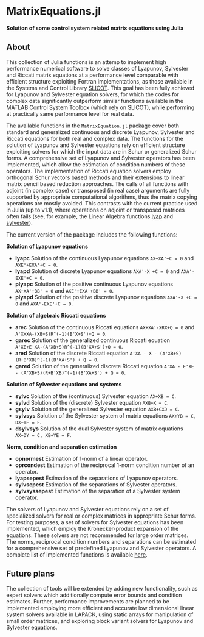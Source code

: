 # MatrixEquations.jl
**Solution of some control system related matrix equations using Julia**

## About
This collection of Julia functions is an attemp to implement high performance
numerical software to solve classes of Lyapunov, Sylvester and Riccati matrix equations
at a performance level comparable with efficient structure exploiting Fortran implementations, as those available in the Systems and Control Library [SLICOT](http://slicot.org/).
This goal has been fully achieved for Lyapunov and Sylvester equation solvers, for which the
codes for complex data significantly outperform similar functions available in
the MATLAB Control System Toolbox (which rely on SLICOT), while performing at
practically same performance level for real data.

The available functions in the `MatrixEquation.jl` package cover both standard
and generalized continuous and discrete Lyapunov, Sylvester and Riccati equations for both real and complex data. The functions for the solution of Lyapunov and Sylvester equations rely on efficient structure
exploiting solvers for which the input data are in Schur or generalized Schur forms. A comprehensive set of Lyapunov and Sylvester operators has been implemented, which allow the estimation of condition numbers of these operators. The implementation of Riccati equation solvers employ orthogonal Schur vectors
based methods and their extensions to linear matrix pencil based reduction approaches. The calls of all functions with adjoint (in complex case) or transposed (in real case) arguments are fully supported by appropriate computational algorithms, thus the matrix copying operations are mostly avoided.  This contrasts with the current practice used in Julia (up to v1.1), where operations on adjoint or transposed matrices often fails (see, for example, the Linear Algebra functions [lyap](https://docs.julialang.org/en/v1.1/stdlib/LinearAlgebra/#LinearAlgebra.lyap) and [sylvester](https://docs.julialang.org/en/v1.1/stdlib/LinearAlgebra/#LinearAlgebra.sylvester)).   

The current version of the package includes the following functions:


**Solution of Lyapunov equations**
 * **lyapc** 	 Solution of the continuous Lyapunov equations `AX+XA'+C = 0` and `AXE'+EXA'+C = 0`.
 * **lyapd**	 Solution of discrete Lyapunov equations `AXA'-X +C = 0` and `AXA'-EXE'+C = 0`.
 * **plyapc**  Solution of the positive continuous Lyapunov equations `AX+XA'+BB' = 0` and `AXE'+EXA'+BB' = 0`.
 * **plyapd**	 Solution of the positive discrete Lyapunov equations `AXA'-X +C = 0` and `AXA'-EXE'+C = 0`.

 **Solution of algebraic  Riccati equations**
  * **arec**	  Solution of the continuous Riccati equations `AX+XA'-XRX+Q = 0` and
 `A'X+XA-(XB+S)R^(-1)(B'X+S')+Q = 0`.
  * **garec** 	 Solution of the generalized continuous Riccati equation
 `A'XE+E'XA-(A'XB+S)R^(-1)(B'XA+S')+Q = 0`.
 * **ared**	 Solution of the discrete Riccati equation
 `A'XA - X - (A'XB+S)(R+B'XB)^(-1)(B'XA+S') + Q = 0`.
 * **gared**	  Solution of the generalized discrete Riccati equation
 `A'XA - E'XE - (A'XB+S)(R+B'XB)^(-1)(B'XA+S') + Q = 0`.

 **Solution of Sylvester equations and systems**
   * **sylvc**	 Solution of the (continuous) Sylvester equation `AX+XB = C`.
   * **sylvd**	 Solution of the (discrete) Sylvester equation `AXB+X = C`.
   * **gsylv**	 Solution of the generalized Sylvester equation `AXB+CXD = C`.
   * **sylvsys**	 Solution of the Sylvester system of matrix equations `AX+YB = C, DX+YE = F`.
   * **dsylvsys**	 Solution of the dual Sylvester system of matrix equations `AX+DY = C, XB+YE = F`.

   **Norm, condition and separation estimation**
   * **opnormest** Estimation of 1-norm of a linear operator.
   * **oprcondest** Estimation of the reciprocal 1-norm condition number of an operator.
   * **lyapsepest** Estimation of the separations of Lyapunov operators.
   * **sylvsepest** Estimation of the separations of Sylvester operators.
   * **sylvsyssepest** Estimation of the separation of a Sylvester system operator.

The solvers of Lyapunov and Sylvester equations rely on a set of specialized solvers for real or complex matrices in appropriate Schur forms. For testing purposes, a set of solvers for Sylvester equations has been implemented, which employ the Kronecker-product expansion of the equations. These solvers are not recommended for large order matrices. The norms, reciprocal condition numbers and separations can be estimated for a comprehensive set of predefined Lyapunov and Sylvester operators. A complete list of implemented functions is available [here](https://sites.google.com/site/andreasvargacontact/home/software/matrix-equations-in-julia).

## Future plans
The collection of tools will be extended by adding new functionality, such as expert solvers which additionally compute error bounds and condition estimates. Further, performance improvements are planned to be implemented employing more efficient and accurate low dimensional linear system solvers available in LAPACK, using static arrays for manipulation of small order matrices, and exploring block variant solvers for Lyapunov and Sylvester equations.

